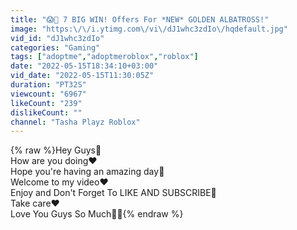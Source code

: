 ```yaml
---
title: "😱🥰 7 BIG WIN! Offers For *NEW* GOLDEN ALBATROSS!"
image: "https:\/\/i.ytimg.com\/vi\/dJ1whc3zdIo\/hqdefault.jpg"
vid_id: "dJ1whc3zdIo"
categories: "Gaming"
tags: ["adoptme","adoptmeroblox","roblox"]
date: "2022-05-15T18:34:10+03:00"
vid_date: "2022-05-15T11:30:05Z"
duration: "PT32S"
viewcount: "6967"
likeCount: "239"
dislikeCount: ""
channel: "Tasha Playz Roblox"
---
```

{% raw %}Hey Guys🥰<br />How are you doing❤<br />Hope you're having an amazing day🥰<br />Welcome to my video❤<br />Enjoy and Don't Forget To LIKE AND SUBSCRIBE🥰<br />Take care❤<br />Love You Guys So Much🥰🥰{% endraw %}
